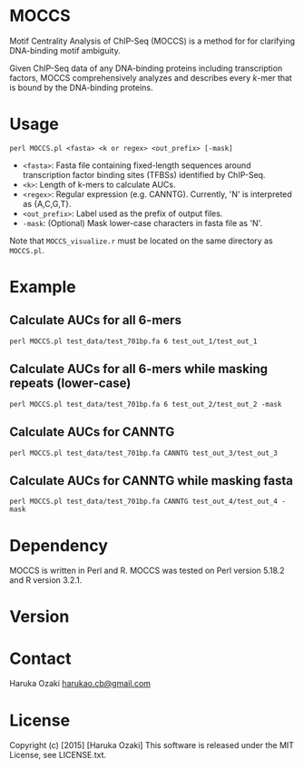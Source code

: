 # MOCCS

Motif Centrality Analysis of ChIP-Seq (MOCCS) is a method for for clarifying DNA-binding motif ambiguity.

Given ChIP-Seq data of any DNA-binding proteins including transcription factors, MOCCS comprehensively analyzes and describes every $k$-mer that is bound by the DNA-binding proteins. 

# Usage

	perl MOCCS.pl <fasta> <k or regex> <out_prefix> [-mask]

- `<fasta>`: Fasta file containing fixed-length sequences around transcription factor binding sites (TFBSs) identified by ChIP-Seq.
- `<k>`: Length of k-mers to calculate AUCs.
- `<regex>`: Regular expression (e.g. CANNTG). Currently, 'N' is interpreted as {A,C,G,T}.
- `<out_prefix>`: Label used as the prefix of output files.
- `-mask`: (Optional) Mask lower-case characters in fasta file as 'N'.

Note that `MOCCS_visualize.r` must be located on the same directory as `MOCCS.pl`.


# Example
## Calculate AUCs for all 6-mers

	perl MOCCS.pl test_data/test_701bp.fa 6 test_out_1/test_out_1

## Calculate AUCs for all 6-mers while masking repeats (lower-case)

	perl MOCCS.pl test_data/test_701bp.fa 6 test_out_2/test_out_2 -mask

## Calculate AUCs for CANNTG

	perl MOCCS.pl test_data/test_701bp.fa CANNTG test_out_3/test_out_3

## Calculate AUCs for CANNTG while masking fasta
	
	perl MOCCS.pl test_data/test_701bp.fa CANNTG test_out_4/test_out_4 -mask

# Dependency

MOCCS is written in Perl and R.
MOCCS was tested on Perl version 5.18.2 and R version 3.2.1.

# Version 


# Contact

Haruka Ozaki <harukao.cb@gmail.com>

# License 

Copyright (c) [2015] [Haruka Ozaki]
This software is released under the MIT License, see LICENSE.txt.
